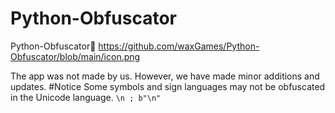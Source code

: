 # Python-Obfuscator
Python-Obfuscator🔁
https://github.com/waxGames/Python-Obfuscator/blob/main/icon.png

The app was not made by us. However, we have made minor additions and updates.
#Notice
Some symbols and sign languages ​​may not be obfuscated in the Unicode language.
```\n ; b"\n"```
